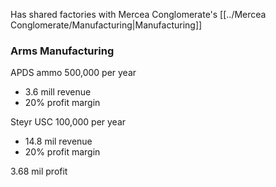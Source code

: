 Has shared factories with Mercea Conglomerate's [[../Mercea Conglomerate/Manufacturing|Manufacturing]]
   
### Arms Manufacturing

APDS ammo 500,000 per year
- 3.6 mill revenue
- 20% profit margin

Steyr USC 100,000 per year
- 14.8 mil revenue
- 20% profit margin

3.68 mil profit
